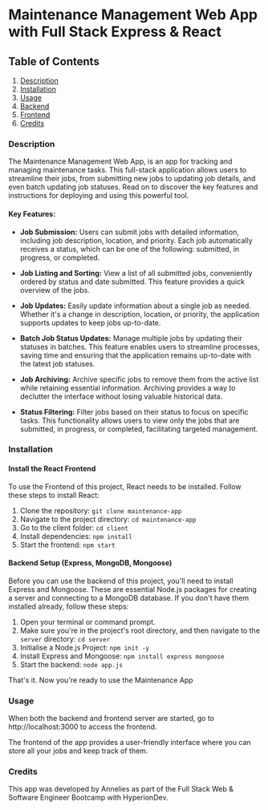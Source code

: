 # Maintenance Management Web App with Full Stack Express & React

## Table of Contents
1. [Description](#description)
2. [Installation](#installation)
3. [Usage](#usage)
4. [Backend](#backend)
5. [Frontend](#frontend)
6. [Credits](#credits)

### Description
The Maintenance Management Web App, is an app for tracking and managing maintenance tasks. This full-stack application allows users to streamline their jobs, from submitting new jobs to updating job details, and even batch updating job statuses. Read on to discover the key features and instructions for deploying and using this powerful tool.

#### Key Features:
- **Job Submission:**
  Users can submit jobs with detailed information, including job description, location, and priority. Each job automatically receives a status, which can be one of the following: submitted, in progress, or completed.

- **Job Listing and Sorting:**
  View a list of all submitted jobs, conveniently ordered by status and date submitted. This feature provides a quick overview of the jobs.

- **Job Updates:**
  Easily update information about a single job as needed. Whether it's a change in description, location, or priority, the application supports updates to keep jobs up-to-date.

- **Batch Job Status Updates:**
  Manage multiple jobs by updating their statuses in batches. This feature enables users to streamline processes, saving time and ensuring that the application remains up-to-date with the latest job statuses.

- **Job Archiving:**
    Archive specific jobs to remove them from the active list while retaining essential information. Archiving provides a way to declutter the interface without losing valuable historical data.

- **Status Filtering:**
    Filter jobs based on their status to focus on specific tasks. This functionality allows users to view only the jobs that are submitted, in progress, or completed, facilitating targeted management.

### Installation

#### Install the React Frontend

To use the Frontend of this project, React needs to be installed. Follow these steps to install React:

1. Clone the repository: `git clone maintenance-app`
2. Navigate to the project directory: `cd maintenance-app`
3. Go to the client folder: `cd client` 
4. Install dependencies: `npm install`
5. Start the frontend: `npm start`

#### Backend Setup (Express, MongoDB, Mongoose)

Before you can use the backend of this project, you'll need to install Express and Mongoose. These are essential Node.js packages for creating a server and connecting to a MongoDB database. If you don't have them installed already, follow these steps:

1. Open your terminal or command prompt.
2. Make sure you're in the project's root directory, and then navigate to the `server` directory: `cd server`
3. Initialise a Node.js Project: `npm init -y`
4. Install Express and Mongoose: `npm install express mongoose`
5. Start the backend: `node app.js`

That's it. Now you're ready to use the Maintenance App

### Usage

When both the backend and frontend server are started, go to http://localhost:3000 to access the frontend. 

The frontend of the app provides a user-friendly interface where you can store all your jobs and keep track of them. 


### Credits
This app was developed by Annelies as part of the Full Stack Web & Software Engineer Bootcamp with HyperionDev. 
